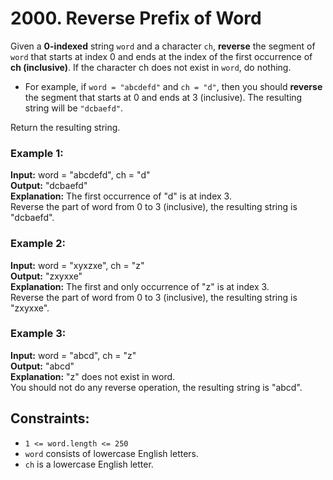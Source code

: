 # 2000. Reverse Prefix of Word

Given a **0-indexed** string `word` and a character `ch`, **reverse** the segment of `word` that starts at index 0 and ends at the index of the first occurrence of **ch (inclusive)**. If the character ch does not exist in `word`, do nothing.

- For example, if `word = "abcdefd"` and `ch = "d"`, then you should **reverse** the segment that starts at 0 and ends at 3 (inclusive). The resulting string will be `"dcbaefd"`.  

Return the resulting string.

### Example 1:
**Input:** word = "abcdefd", ch = "d"  
**Output:** "dcbaefd"  
**Explanation:** The first occurrence of "d" is at index 3.  
Reverse the part of word from 0 to 3 (inclusive), the resulting string is "dcbaefd".  

### Example 2:
**Input:** word = "xyxzxe", ch = "z"  
**Output:** "zxyxxe"  
**Explanation:** The first and only occurrence of "z" is at index 3.  
Reverse the part of word from 0 to 3 (inclusive), the resulting string is "zxyxxe".  

### Example 3:
**Input:** word = "abcd", ch = "z"  
**Output:** "abcd"  
**Explanation:** "z" does not exist in word.  
You should not do any reverse operation, the resulting string is "abcd". 

## Constraints:
- `1 <= word.length <= 250`
- `word` consists of lowercase English letters.
- `ch` is a lowercase English letter.